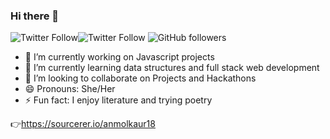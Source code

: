 ### Hi there 👋

<!--
**anmolkaur18/anmolkaur18** is a ✨ _special_ ✨ repository because its `README.md` (this file) appears on your GitHub profile.

Here are some ideas to get you started:
Projects and Hackathons
-->

![Twitter Follow](https://img.shields.io/twitter/follow/_AnmolKaur_?style=social)![Twitter Follow](https://img.shields.io/twitter/follow/LearningAK__?style=social)
![GitHub followers](https://img.shields.io/github/followers/anmolkaur18?style=social)

- 🔭 I’m currently working on Javascript projects
- 🌱 I’m currently learning data structures and full stack web development
- 👯 I’m looking to collaborate on Projects and Hackathons 
- 😄 Pronouns: She/Her
- ⚡ Fun fact: I enjoy literature and trying poetry


👉https://sourcerer.io/anmolkaur18
